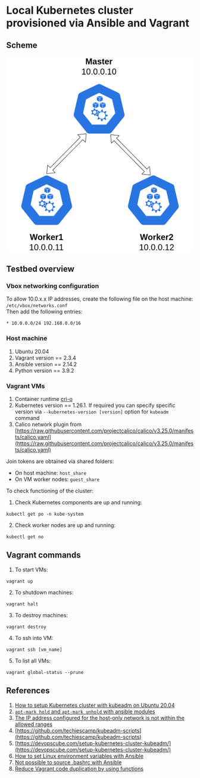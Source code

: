 # **Local Kubernetes cluster provisioned via Ansible and Vagrant**

## **Scheme**
![](./img/cluster.png)

## **Testbed overview**

### Vbox networking configuration
To allow 10.0.x.x IP addresses, create the following file on the host machine: `/etc/vbox/networks.conf`        
Then add the following entries:
```shell
* 10.0.0.0/24 192.168.0.0/16
```

### Host machine
1. Ubuntu 20.04
2. Vagrant version == 2.3.4
3. Ansible version == 2.14.2
4. Python version == 3.9.2

### Vagrant VMs
1. Container runtime [cri-o](https://cri-o.io/)
2. Kubernetes version == 1.26.1. If required you can specify specific version via `--kubernetes-version [version]` option for `kubeadm` command
3. Calico network plugin from [https://raw.githubusercontent.com/projectcalico/calico/v3.25.0/manifests/calico.yaml](https://raw.githubusercontent.com/projectcalico/calico/v3.25.0/manifests/calico.yaml)

Join tokens are obtained via shared folders:
- On host machine: `host_share`
- On VM worker nodes: `guest_share`

To check functioning of the cluster:
1. Check Kubernetes components are up and running:
```shell
kubectl get po -n kube-system
```
2. Check worker nodes are up and running:
```shell
kubectl get no
```

## **Vagrant commands**
1. To start VMs:
```shell
vagrant up
```
2. To shutdown machines:
```shell
vagrant halt
```
3. To destroy machines:
```shell
vagrant destroy
```
4. To ssh into VM:
```ssh
vagrant ssh [vm_name]
```
5. To list all VMs:
```shell
vagrant global-status --prune
```

## **References**
1. [How to setup Kubernetes cluster with kubeadm on Ubuntu 20.04](https://brain2life.hashnode.dev/how-to-setup-kubernetes-cluster-with-kubeadm-on-ubuntu-2004)
2. [``apt-mark hold`` and ``apt-mark unhold`` with ansible modules](https://stackoverflow.com/questions/63982903/apt-mark-hold-and-apt-mark-unhold-with-ansible-modules)
3. [The IP address configured for the host-only network is not within the allowed ranges](https://stackoverflow.com/questions/70704093/the-ip-address-configured-for-the-host-only-network-is-not-within-the-allowed-ra)
4. [https://github.com/techiescamp/kubeadm-scripts](https://github.com/techiescamp/kubeadm-scripts)
5. [https://devopscube.com/setup-kubernetes-cluster-kubeadm/](https://devopscube.com/setup-kubernetes-cluster-kubeadm/)
6. [How to set Linux environment variables with Ansible](https://stackoverflow.com/questions/27733511/how-to-set-linux-environment-variables-with-ansible)
7. [Not possible to source .bashrc with Ansible](https://stackoverflow.com/questions/22256884/not-possible-to-source-bashrc-with-ansible)
8. [Reduce Vagrant code duplication by using functions](https://www.aaronsaray.com/2016/reduce-vagrant-code-duplication)